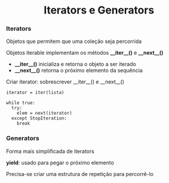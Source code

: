 <h1 align="center">Iterators e Generators</h1>

<h3>Iterators</h3>
<p>Objetos que permitem que uma coleção seja percorrida</p>
<p>Objetos iterable implementam os métodos <b>__iter__()</b> e <b>__next__()</b></p>
<ul>
  <li><b>__iter__()</b> inicializa e retorna o objeto a ser iterado</li>
  <li><b>__next__()</b> retorna o próximo elemento da sequência</li>
</ul>
<p>Criar iterator: sobrescrever __iter__() e __next__()</p>

```
iterator = iter(lista)

while true:
  try:
    elem = next(iterator)
  except StopIteration:
    break
```
<h3>Generators</h3>
<p>Forma mais simplificada de iterators</p>
<p><b>yield</b>: usado para pegar o próximo elemento</p>
<p>Precisa-se criar uma estrutura de repetição para percorrê-lo</p>

